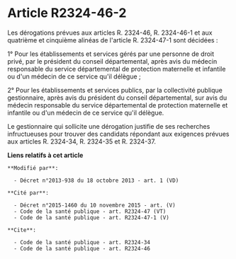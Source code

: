 # Article R2324-46-2

Les dérogations prévues aux articles R. 2324-46, R. 2324-46-1 et aux quatrième et cinquième alinéas de l'article R. 2324-47-1
sont décidées : 

1° Pour les établissements et services gérés par une personne de droit privé, par le président du conseil départemental,
après avis du médecin responsable du service départemental de protection maternelle et infantile ou d'un médecin de ce
service qu'il délègue ; 

2° Pour les établissements et services publics, par la collectivité publique gestionnaire, après avis du président du conseil
départemental, sur avis du médecin responsable du service départemental de protection maternelle et infantile ou d'un médecin
de ce service qu'il délègue. 

Le gestionnaire qui sollicite une dérogation justifie de ses recherches infructueuses pour trouver des candidats répondant
aux exigences prévues aux articles R. 2324-34, R. 2324-35 et R. 2324-37.

**Liens relatifs à cet article**

	**Modifié par**:

	  - Décret n°2013-938 du 18 octobre 2013 - art. 1 (VD)

	**Cité par**:

	  - Décret n°2015-1460 du 10 novembre 2015 - art. (V)
	  - Code de la santé publique - art. R2324-47 (VT)
	  - Code de la santé publique - art. R2324-47-1 (V)

	**Cite**:

	  - Code de la santé publique - art. R2324-34
	  - Code de la santé publique - art. R2324-46
